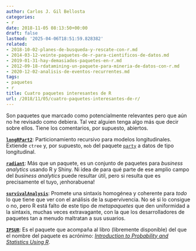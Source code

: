 ```yaml
---
author: Carlos J. Gil Bellosta
categories:
- r
date: 2018-11-05 08:13:50+00:00
draft: false
lastmod: '2025-04-06T18:51:59.828382'
related:
- 2018-10-02-planes-de-busqueda-y-rescate-con-r.md
- 2014-03-12-veinte-paquetes-de-r-para-cientificos-de-datos.md
- 2019-01-31-hay-demasiados-paquetes-en-r.md
- 2012-09-18-rdatamining-un-paquete-para-mineria-de-datos-con-r.md
- 2020-12-02-analisis-de-eventos-recurrentes.md
tags:
- paquetes
- r
title: Cuatro paquetes interesantes de R
url: /2018/11/05/cuatro-paquetes-interesantes-de-r/
---
```


Son paquetes que marcado como potencialmente relevantes pero que aún no he revisado como debiera. Tal vez alguien tenga algo más que decir sobre ellos. Tiene los comentarios, por supuesto, abiertos.

**[`longRPart2`](https://cran.r-project.org/web/packages/longRPart2/index.html)**: Particionamiento recursivo para modelos longitudinales. Extiende `ctree` y, por supuesto, `mob` del paquete [`party`](https://www.rdocumentation.org/packages/party/versions/1.3-1) a datos de tipo longitudinal.

**[`radiant`](https://github.com/radiant-rstats)**: Más que un paquete, es un conjunto de paquetes para _business analytics_ usando R y Shiny. Ni idea de para qué parte de ese amplio campo del _business analytics_ puede resultar útil, pero si resulta que es precisamente el tuyo, ¡enhorabuena!

**[`survivalAnalysis`](https://cran.r-project.org/package=survivalAnalysis)**: Promete una sintaxis homogénea y coherente para _todo_ lo que tiene que ver con el análisis de la supervivencia. No sé si lo consigue o no, pero R está falto de este tipo de _metapaquetes_ que den uniformidad a la sintaxis, muchas veces extravagante, con la que los desarrolladores de paquetes tan a menudo maltratan a sus usuarios.

**[`IPSUR`](https://cran.r-project.org/package=IPSUR)**: Es el paquete que acompaña al libro (libremente disponible) del que el nombre del paquete es acrónimo: [_Introduction to Probability and Statistics Using R_](https://cran.r-project.org/web/packages/IPSUR/vignettes/IPSUR.pdf).